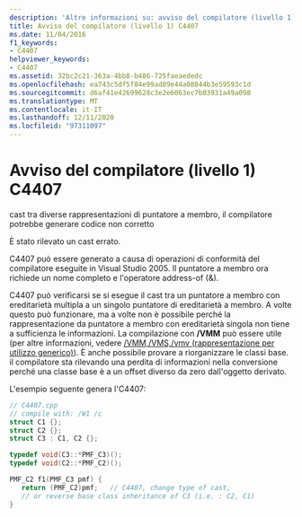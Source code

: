 ```yaml
---
description: 'Altre informazioni su: avviso del compilatore (livello 1) C4407'
title: Avviso del compilatore (livello 1) C4407
ms.date: 11/04/2016
f1_keywords:
- C4407
helpviewer_keywords:
- C4407
ms.assetid: 32bc2c21-363a-4bb8-b486-725faeaededc
ms.openlocfilehash: ea743c5df5f84e99ad89e44a08844b3e59593c1d
ms.sourcegitcommit: d6af41e42699628c3e2e6063ec7b03931a49a098
ms.translationtype: MT
ms.contentlocale: it-IT
ms.lasthandoff: 12/11/2020
ms.locfileid: "97311097"
---
```

# <a name="compiler-warning-level-1-c4407"></a>Avviso del compilatore (livello 1) C4407

cast tra diverse rappresentazioni di puntatore a membro, il compilatore potrebbe generare codice non corretto

È stato rilevato un cast errato.

C4407 può essere generato a causa di operazioni di conformità del compilatore eseguite in Visual Studio 2005. Il puntatore a membro ora richiede un nome completo e l'operatore address-of (&).

C4407 può verificarsi se si esegue il cast tra un puntatore a membro con ereditarietà multipla a un singolo puntatore di ereditarietà a membro. A volte questo può funzionare, ma a volte non è possibile perché la rappresentazione da puntatore a membro con ereditarietà singola non tiene a sufficienza le informazioni. La compilazione con **/VMM** può essere utile (per altre informazioni, vedere [/VMM,/VMS,/vmv (rappresentazione per utilizzo generico)](../../build/reference/vmm-vms-vmv-general-purpose-representation.md)). È anche possibile provare a riorganizzare le classi base. il compilatore sta rilevando una perdita di informazioni nella conversione perché una classe base è a un offset diverso da zero dall'oggetto derivato.

L'esempio seguente genera l'C4407:

```cpp
// C4407.cpp
// compile with: /W1 /c
struct C1 {};
struct C2 {};
struct C3 : C1, C2 {};

typedef void(C3::*PMF_C3)();
typedef void(C2::*PMF_C2)();

PMF_C2 f1(PMF_C3 pmf) {
   return (PMF_C2)pmf;   // C4407, change type of cast,
   // or reverse base class inheritance of C3 (i.e. : C2, C1)
}
```
